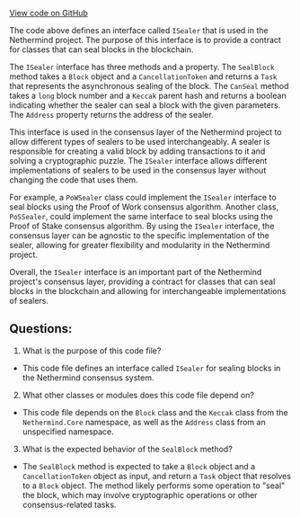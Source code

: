 [View code on GitHub](https://github.com/NethermindEth/nethermind/src/Nethermind/Nethermind.Consensus/ISealer.cs)

The code above defines an interface called `ISealer` that is used in the Nethermind project. The purpose of this interface is to provide a contract for classes that can seal blocks in the blockchain. 

The `ISealer` interface has three methods and a property. The `SealBlock` method takes a `Block` object and a `CancellationToken` and returns a `Task` that represents the asynchronous sealing of the block. The `CanSeal` method takes a `long` block number and a `Keccak` parent hash and returns a boolean indicating whether the sealer can seal a block with the given parameters. The `Address` property returns the address of the sealer.

This interface is used in the consensus layer of the Nethermind project to allow different types of sealers to be used interchangeably. A sealer is responsible for creating a valid block by adding transactions to it and solving a cryptographic puzzle. The `ISealer` interface allows different implementations of sealers to be used in the consensus layer without changing the code that uses them.

For example, a `PoWSealer` class could implement the `ISealer` interface to seal blocks using the Proof of Work consensus algorithm. Another class, `PoSSealer`, could implement the same interface to seal blocks using the Proof of Stake consensus algorithm. By using the `ISealer` interface, the consensus layer can be agnostic to the specific implementation of the sealer, allowing for greater flexibility and modularity in the Nethermind project.

Overall, the `ISealer` interface is an important part of the Nethermind project's consensus layer, providing a contract for classes that can seal blocks in the blockchain and allowing for interchangeable implementations of sealers.
## Questions: 
 1. What is the purpose of this code file?
- This code file defines an interface called `ISealer` for sealing blocks in the Nethermind consensus system.

2. What other classes or modules does this code file depend on?
- This code file depends on the `Block` class and the `Keccak` class from the `Nethermind.Core` namespace, as well as the `Address` class from an unspecified namespace.

3. What is the expected behavior of the `SealBlock` method?
- The `SealBlock` method is expected to take a `Block` object and a `CancellationToken` object as input, and return a `Task` object that resolves to a `Block` object. The method likely performs some operation to "seal" the block, which may involve cryptographic operations or other consensus-related tasks.